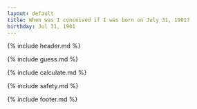```yaml
---
layout: default
title: When was I conceived if I was born on July 31, 1901?
birthday: Jul 31, 1901
---
```


{% include header.md %}

{% include guess.md %}

{% include calculate.md %}

{% include safety.md %}

{% include footer.md %}



